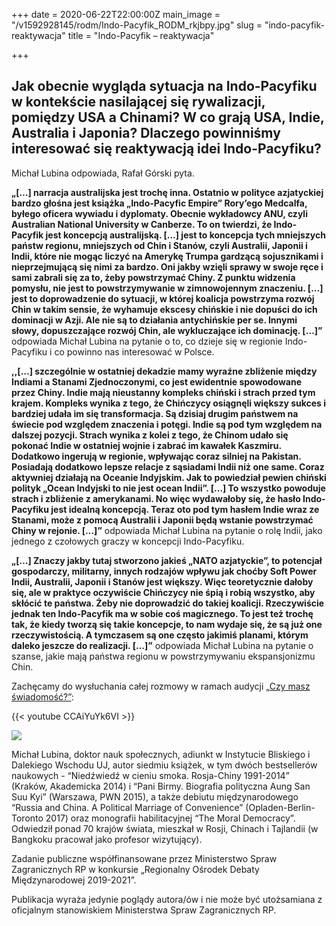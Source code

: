 +++
date = 2020-06-22T22:00:00Z
main_image = "/v1592928145/rodm/Indo-Pacyfik_RODM_rkjbpy.jpg"
slug = "indo-pacyfik-reaktywacja"
title = "Indo-Pacyfik – reaktywacja"

+++
## Jak obecnie wygląda sytuacja na Indo-Pacyfiku w kontekście nasilającej się rywalizacji, pomiędzy USA a Chinami? W co grają USA, Indie, Australia i Japonia? Dlaczego powinniśmy interesować się reaktywacją idei Indo-Pacyfiku?

Michał Lubina odpowiada, Rafał Górski pyta.

**„\[…\] narracja australijska jest trochę inna. Ostatnio w polityce azjatyckiej bardzo głośna jest książka „Indo-Pacyfic Empire” Rory’ego Medcalfa, byłego oficera wywiadu i dyplomaty. Obecnie wykładowcy ANU, czyli Australian National University w Canberze. To on twierdzi, że Indo-Pacyfik jest koncepcją australijską. \[…\] jest to koncepcja tych mniejszych państw regionu, mniejszych od Chin i Stanów, czyli Australii, Japonii i Indii, które nie mogąc liczyć na Amerykę Trumpa gardzącą sojusznikami i nieprzejmującą się nimi za bardzo. Oni jakby wzięli sprawy w swoje ręce i sami zabrali się za to, żeby powstrzymać Chiny. Z punktu widzenia pomysłu, nie jest to powstrzymywanie w zimnowojennym znaczeniu. \[…\] jest to doprowadzenie do sytuacji, w której koalicja powstrzyma rozwój Chin w takim sensie, że wyhamuje ekscesy chińskie i nie dopuści do ich dominacji w Azji. Ale nie są to działania antychińskie per se. Innymi słowy, dopuszczające rozwój Chin, ale wykluczające ich dominację. \[…\]”** odpowiada Michał Lubina na pytanie o to, co dzieje się w regionie Indo-Pacyfiku i co powinno nas interesować w Polsce.

**,,\[…\] szczególnie w ostatniej dekadzie mamy wyraźne zbliżenie między Indiami a Stanami Zjednoczonymi, co jest ewidentnie spowodowane przez Chiny. Indie mają nieustanny kompleks chiński i strach przed tym krajem. Kompleks wynika z tego, że Chińczycy osiągnęli większy sukces i bardziej udała im się transformacja. Są dzisiaj drugim państwem na świecie pod względem znaczenia i potęgi. Indie są pod tym względem na dalszej pozycji. Strach wynika z kolei z tego, że Chinom udało się pokonać Indie w ostatniej wojnie i zabrać im kawałek Kaszmiru. Dodatkowo ingerują w regionie, wpływając coraz silniej na Pakistan. Posiadają dodatkowo lepsze relacje z sąsiadami Indii niż one same. Coraz aktywniej działają na Oceanie Indyjskim. Jak to powiedział pewien chiński polityk „Ocean Indyjski to nie jest ocean Indii”. \[…\] To wszystko powoduje strach i zbliżenie z amerykanami. No więc wydawałoby się, że hasło Indo-Pacyfiku jest idealną koncepcją. Teraz oto pod tym hasłem Indie wraz ze Stanami, może z pomocą Australii i Japonii będą wstanie powstrzymać Chiny w rejonie. \[…\]”** odpowiada Michał Lubina na pytanie o rolę Indii, jako jednego z czołowych graczy w koncepcji Indo-Pacyfiku.

**„\[…\] Znaczy jakby tutaj stworzono jakieś „NATO azjatyckie”, to potencjał gospodarczy, militarny, innych rodzajów wpływu jak choćby Soft Power Indii, Australii, Japonii i Stanów jest większy. Więc teoretycznie dałoby się, ale w praktyce oczywiście Chińczycy nie śpią i robią wszystko, aby skłócić te państwa. Żeby nie doprowadzić do takiej koalicji. Rzeczywiście jednak ten Indo-Pacyfik ma w sobie coś magicznego. To jest też trochę tak, że kiedy tworzą się takie koncepcje, to nam wydaje się, że są już one rzeczywistością. A tymczasem są one często jakimiś planami, którym daleko jeszcze do realizacji. \[…\]”** odpowiada Michał Lubina na pytanie o szanse, jakie mają państwa regionu w powstrzymywaniu ekspansjonizmu Chin.

Zachęcamy do wysłuchania całej rozmowy w ramach audycji [„Czy masz świadomość?”](https://instytutsprawobywatelskich.pl/indo-pacyfik-reaktywacja/ "https://instytutsprawobywatelskich.pl/indo-pacyfik-reaktywacja/"):

{{< youtube CCAiYuYk6VI >}}

![](https://res.cloudinary.com/inspro/image/upload/v1589991167/rodm/Michal-Lubina_wesoiv.jpg)

Michał Lubina, doktor nauk społecznych, adiunkt w Instytucie Bliskiego i Dalekiego Wschodu UJ, autor siedmiu książek, w tym dwóch bestsellerów naukowych - “Niedźwiedź w cieniu smoka. Rosja-Chiny 1991-2014” (Kraków, Akademicka 2014) i “Pani Birmy. Biografia polityczna Aung San Suu Kyi” (Warszawa, PWN 2015), a także debiutu międzynarodowego “Russia and China. A Political Marriage of Convenience” (Opladen-Berlin-Toronto 2017) oraz monografii habilitacyjnej “The Moral Democracy”. Odwiedził ponad 70 krajów świata, mieszkał w Rosji, Chinach i Tajlandii (w Bangkoku pracował jako profesor wizytujący).

Zadanie publiczne współfinansowane przez Ministerstwo Spraw Zagranicznych RP w konkursie „Regionalny Ośrodek Debaty Międzynarodowej 2019-2021”.

Publikacja wyraża jedynie poglądy autora/ów i nie może być utożsamiana z oficjalnym stanowiskiem Ministerstwa Spraw Zagranicznych RP.